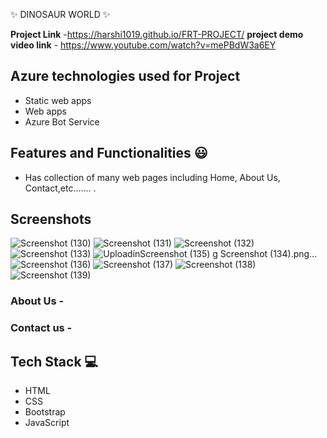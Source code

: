   ✨ DINOSAUR WORLD ✨

**Project Link** -https://harshi1019.github.io/FRT-PROJECT/
**project demo video link** - https://www.youtube.com/watch?v=mePBdW3a6EY

## Azure technologies used for Project

- Static web apps
- Web apps
- Azure Bot Service 

## Features and Functionalities 😃


- Has collection of many web pages including Home, About Us, Contact,etc....... .

## Screenshots
   
   
   
   ![Screenshot (130)](https://user-images.githubusercontent.com/112065495/204812346-cb6436f0-ed84-4b75-a175-d41b718b6d37.png)
   ![Screenshot (131)](https://user-images.githubusercontent.com/112065495/204812378-7c43c4b4-ba46-480d-b5de-1f2948e08706.png)
![Screenshot (132)](https://user-images.githubusercontent.com/112065495/204812411-4e11de42-a555-494f-a82c-fa711a5fa02f.png)
![Screenshot (133)](https://user-images.githubusercontent.com/112065495/204812506-01d52c75-a62e-48b5-adcd-3c0ffb57a555.png)
![Uploadin![Screenshot (135)](https://user-images.githubusercontent.com/112065495/204812596-5ac226d0-98ad-4d08-bd74-82ec29251c46.png)
g Screenshot (134).png…]()
![Screenshot (136)](https://user-images.githubusercontent.com/112065495/204812721-95e556a2-074f-4a16-84f6-58bb1ae8fe4e.png)
![Screenshot (137)](https://user-images.githubusercontent.com/112065495/204812724-b788bb1f-cfed-46ee-9bac-e015413df1b8.png)
![Screenshot (138)](https://user-images.githubusercontent.com/112065495/204812752-e008397f-a347-43ad-91a7-b3c93112a9f0.png)
![Screenshot (139)](https://user-images.githubusercontent.com/112065495/204812775-ffc4bf0c-7d6f-4d73-91ec-1269fd16dbf9.png)

   

### About Us -




### Contact us -

  
  
  
  

## Tech Stack 💻
- HTML
- CSS
- Bootstrap
- JavaScript
